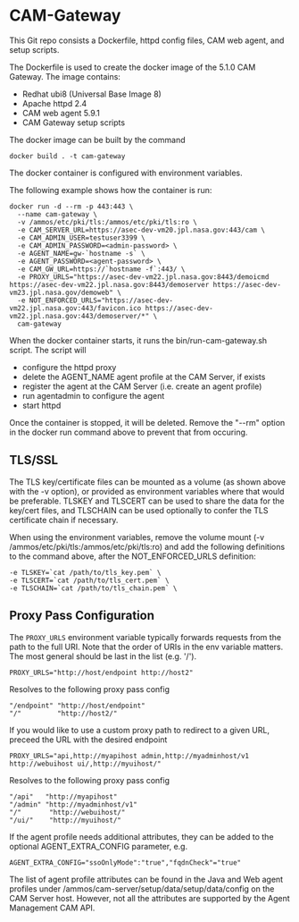 # CAM-Gateway

This Git repo consists a Dockerfile, httpd config files, CAM web agent, and setup scripts.

The Dockerfile is used to create the docker image of the 5.1.0 CAM Gateway.
The image contains:
- Redhat ubi8 (Universal Base Image 8)
- Apache httpd 2.4
- CAM web agent 5.9.1
- CAM Gateway setup scripts

The docker image can be built by the command

```
docker build . -t cam-gateway
```

The docker container is configured with environment variables.  

The following example shows how the container is run:

```
docker run -d --rm -p 443:443 \
  --name cam-gateway \
  -v /ammos/etc/pki/tls:/ammos/etc/pki/tls:ro \
  -e CAM_SERVER_URL=https://asec-dev-vm20.jpl.nasa.gov:443/cam \
  -e CAM_ADMIN_USER=testuser3399 \
  -e CAM_ADMIN_PASSWORD=<admin-password> \
  -e AGENT_NAME=gw-`hostname -s` \
  -e AGENT_PASSWORD=<agent-password> \
  -e CAM_GW_URL=https://`hostname -f`:443/ \
  -e PROXY_URLS="https://asec-dev-vm22.jpl.nasa.gov:8443/demoicmd https://asec-dev-vm22.jpl.nasa.gov:8443/demoserver https://asec-dev-vm23.jpl.nasa.gov/demoweb" \
  -e NOT_ENFORCED_URLS="https://asec-dev-vm22.jpl.nasa.gov:443/favicon.ico https://asec-dev-vm22.jpl.nasa.gov:443/demoserver/*" \
  cam-gateway
```

When the docker container starts, it runs the bin/run-cam-gateway.sh script.
The script will
- configure the httpd proxy
- delete the AGENT\_NAME agent profile at the CAM Server, if exists
- register the agent at the CAM Server (i.e. create an agent profile)
- run agentadmin to configure the agent
- start httpd

Once the container is stopped, it will be deleted.  Remove the "--rm" option in the docker run command above to prevent that from occuring.

## TLS/SSL
The TLS key/certificate files can be mounted as a volume (as shown above with the -v option), or provided as environment variables where that would be preferable.  TLSKEY and TLSCERT can be used to share the data for the key/cert files, and TLSCHAIN can be used optionally to confer the TLS certificate chain if necessary.

When using the environment variables, remove the volume mount (-v /ammos/etc/pki/tls:/ammos/etc/pki/tls:ro) and add the following definitions to the command above, after the NOT_ENFORCED_URLS definition:

```
-e TLSKEY=`cat /path/to/tls_key.pem` \
-e TLSCERT=`cat /path/to/tls_cert.pem` \
-e TLSCHAIN=`cat /path/to/tls_chain.pem` \
```

## Proxy Pass Configuration
The `PROXY_URLS` environment variable typically forwards requests from the path to the full URI. Note that the order of URIs in the env variable matters. The most general should be last in the list (e.g. '/').
```
PROXY_URLS="http://host/endpoint http://host2"
```
Resolves to the following proxy pass config
```
"/endpoint" "http://host/endpoint"
"/"         "http://host2/"
```

If you would like to use a custom proxy path to redirect to a given URL, preceed the URL with the desired endpoint
```
PROXY_URLS="api,http://myapihost admin,http://myadminhost/v1 http://webuihost ui/,http://myuihost/"
```
Resolves to the following proxy pass config
```
"/api"   "http://myapihost"
"/admin" "http://myadminhost/v1"
"/"       "http://webuihost/"
"/ui/"    "http://myuihost/"
```
If the agent profile needs additional attributes, they can be added to the optional AGENT_EXTRA_CONFIG parameter, e.g.
```
AGENT_EXTRA_CONFIG="ssoOnlyMode":"true","fqdnCheck"="true"
```
The list of agent profile attributes can be found in the Java and Web agent profiles under /ammos/cam-server/setup/data/setup/data/config on the CAM Server host.  However, not all the attributes are supported by the Agent Management CAM API.
